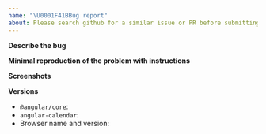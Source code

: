 ```yaml
---
name: "\U0001F41BBug report"
about: Please search github for a similar issue or PR before submitting. If you would like your issue answered faster, please consider becoming a bronze level sponsor on patreon: https://www.patreon.com/mattlewis92
---
```


<!---

FAQ (please read!):

Problems with build tooling? Please check the examples folder first: https://github.com/mattlewis92/angular-calendar/tree/master/build-tool-examples

Styling not appearing? Make sure you're including node_modules/angular-calendar/css/angular-calendar.css

Please note that issues that ignore this template will be closed without notice!

-->

**Describe the bug**

<!-- Please describe the bug you're experiencing here. -->
<!-- Please search existing issues first before opening a new one -->

**Minimal reproduction of the problem with instructions**

<!-- A link to a minimally working stackblitz that reproduces the issue (you can fork a starter from any of the demos by hitting the "Edit in Stackblitz" button) -->

**Screenshots**

<!-- If applicable, add screenshots to help explain your problem. -->

**Versions**

<!-- Please complete the following information -->

- `@angular/core`:
- `angular-calendar`:
- Browser name and version:
